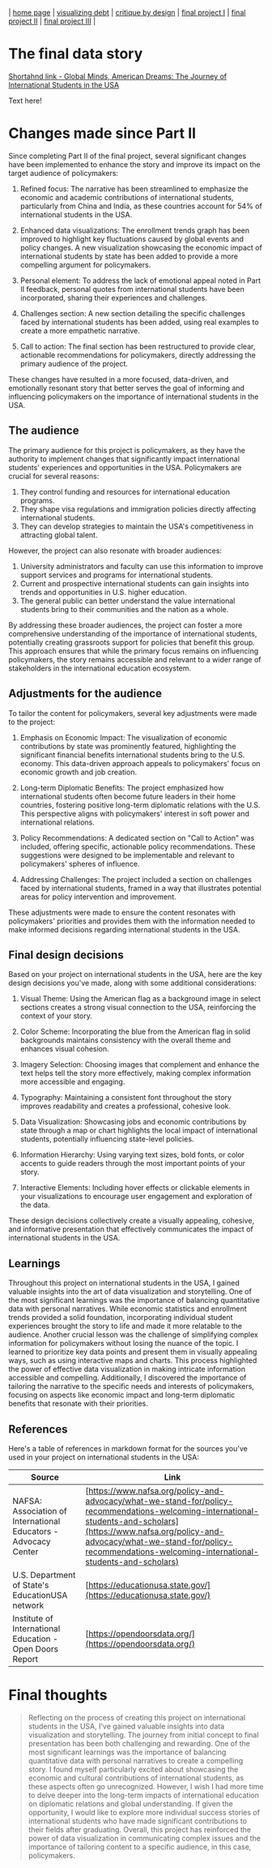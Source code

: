 | [home page](https://eraasinglaa.github.io/tswd-portfolio-era/) | [visualizing debt](visualizing-government-debt) | [critique by design](critique-by-design) | [final project I](final-project-part-one) | [final project II](final-project-part-two) | [final project III](final-project-part-three) |

# The final data story
[Shortahnd link - Global Minds, American Dreams: The Journey of International Students in the USA ](https://carnegiemellon.shorthandstories.com/the-journey-of-international-students-in-the-usa/index.html)

Text here!

# Changes made since Part II
Since completing Part II of the final project, several significant changes have been implemented to enhance the story and improve its impact on the target audience of policymakers:

1. Refined focus: The narrative has been streamlined to emphasize the economic and academic contributions of international students, particularly from China and India, as these countries account for 54% of international students in the USA.

2. Enhanced data visualizations: The enrollment trends graph has been improved to highlight key fluctuations caused by global events and policy changes. A new visualization showcasing the economic impact of international students by state has been added to provide a more compelling argument for policymakers.

3. Personal element: To address the lack of emotional appeal noted in Part II feedback, personal quotes from international students have been incorporated, sharing their experiences and challenges.

4. Challenges section: A new section detailing the specific challenges faced by international students has been added, using real examples to create a more empathetic narrative.

5. Call to action: The final section has been restructured to provide clear, actionable recommendations for policymakers, directly addressing the primary audience of the project.

These changes have resulted in a more focused, data-driven, and emotionally resonant story that better serves the goal of informing and influencing policymakers on the importance of international students in the USA.

## The audience
The primary audience for this project is policymakers, as they have the authority to implement changes that significantly impact international students' experiences and opportunities in the USA. Policymakers are crucial for several reasons:

1. They control funding and resources for international education programs.
2. They shape visa regulations and immigration policies directly affecting international students.
3. They can develop strategies to maintain the USA's competitiveness in attracting global talent.

However, the project can also resonate with broader audiences:

1. University administrators and faculty can use this information to improve support services and programs for international students.
2. Current and prospective international students can gain insights into trends and opportunities in U.S. higher education.
3. The general public can better understand the value international students bring to their communities and the nation as a whole.

By addressing these broader audiences, the project can foster a more comprehensive understanding of the importance of international students, potentially creating grassroots support for policies that benefit this group. This approach ensures that while the primary focus remains on influencing policymakers, the story remains accessible and relevant to a wider range of stakeholders in the international education ecosystem.

## Adjustments for the audience
To tailor the content for policymakers, several key adjustments were made to the project:

1. Emphasis on Economic Impact: The visualization of economic contributions by state was prominently featured, highlighting the significant financial benefits international students bring to the U.S. economy. This data-driven approach appeals to policymakers' focus on economic growth and job creation.

2. Long-term Diplomatic Benefits: The project emphasized how international students often become future leaders in their home countries, fostering positive long-term diplomatic relations with the U.S. This perspective aligns with policymakers' interest in soft power and international relations.

3. Policy Recommendations: A dedicated section on "Call to Action" was included, offering specific, actionable policy recommendations. These suggestions were designed to be implementable and relevant to policymakers' spheres of influence.

4. Addressing Challenges: The project included a section on challenges faced by international students, framed in a way that illustrates potential areas for policy intervention and improvement.

These adjustments were made to ensure the content resonates with policymakers' priorities and provides them with the information needed to make informed decisions regarding international students in the USA.

## Final design decisions
Based on your project on international students in the USA, here are the key design decisions you've made, along with some additional considerations:

1. Visual Theme: Using the American flag as a background image in select sections creates a strong visual connection to the USA, reinforcing the context of your story.

2. Color Scheme: Incorporating the blue from the American flag in solid backgrounds maintains consistency with the overall theme and enhances visual cohesion.

3. Imagery Selection: Choosing images that complement and enhance the text helps tell the story more effectively, making complex information more accessible and engaging.

4. Typography: Maintaining a consistent font throughout the story improves readability and creates a professional, cohesive look.

5. Data Visualization: Showcasing jobs and economic contributions by state through a map or chart highlights the local impact of international students, potentially influencing state-level policies.

6. Information Hierarchy: Using varying text sizes, bold fonts, or color accents to guide readers through the most important points of your story.

7. Interactive Elements: Including hover effects or clickable elements in your visualizations to encourage user engagement and exploration of the data.

These design decisions collectively create a visually appealing, cohesive, and informative presentation that effectively communicates the impact of international students in the USA.

## Learnings
Throughout this project on international students in the USA, I gained valuable insights into the art of data visualization and storytelling. One of the most significant learnings was the importance of balancing quantitative data with personal narratives. While economic statistics and enrollment trends provided a solid foundation, incorporating individual student experiences brought the story to life and made it more relatable to the audience.
Another crucial lesson was the challenge of simplifying complex information for policymakers without losing the nuance of the topic. I learned to prioritize key data points and present them in visually appealing ways, such as using interactive maps and charts. This process highlighted the power of effective data visualization in making intricate information accessible and compelling. Additionally, I discovered the importance of tailoring the narrative to the specific needs and interests of policymakers, focusing on aspects like economic impact and long-term diplomatic benefits that resonate with their priorities.

## References
Here's a table of references in markdown format for the sources you've used in your project on international students in the USA:

| Source | Link |
|--------|------|
| NAFSA: Association of International Educators - Advocacy Center | [https://www.nafsa.org/policy-and-advocacy/what-we-stand-for/policy-recommendations-welcoming-international-students-and-scholars](https://www.nafsa.org/policy-and-advocacy/what-we-stand-for/policy-recommendations-welcoming-international-students-and-scholars) |
| U.S. Department of State's EducationUSA network | [https://educationusa.state.gov/](https://educationusa.state.gov/) |
| Institute of International Education - Open Doors Report | [https://opendoorsdata.org/](https://opendoorsdata.org/) |

# Final thoughts
> Reflecting on the process of creating this project on international students in the USA, I've gained valuable insights into data visualization and storytelling. The journey from initial concept to final presentation has been both challenging and rewarding. One of the most significant learnings was the importance of balancing quantitative data with personal narratives to create a compelling story. I found myself particularly excited about showcasing the economic and cultural contributions of international students, as these aspects often go unrecognized. However, I wish I had more time to delve deeper into the long-term impacts of international education on diplomatic relations and global understanding. If given the opportunity, I would like to explore more individual success stories of international students who have made significant contributions to their fields after graduating. Overall, this project has reinforced the power of data visualization in communicating complex issues and the importance of tailoring content to a specific audience, in this case, policymakers.
